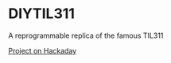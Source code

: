 # DIYTIL311
A reprogrammable replica of the famous TIL311

[Project on Hackaday](https://hackaday.io/project/166086-diytil311 "DIYTIL311")
